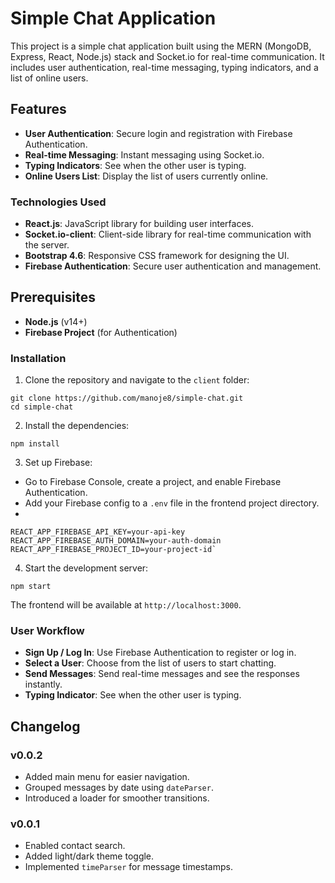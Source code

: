 # Simple Chat Application

This project is a simple chat application built using the MERN (MongoDB, Express, React, Node.js) stack and Socket.io for real-time communication. It includes user authentication, real-time messaging, typing indicators, and a list of online users.

## Features

- **User Authentication**: Secure login and registration with Firebase Authentication.
- **Real-time Messaging**: Instant messaging using Socket.io.
- **Typing Indicators**: See when the other user is typing.
- **Online Users List**: Display the list of users currently online.

### Technologies Used

- **React.js**: JavaScript library for building user interfaces.
- **Socket.io-client**: Client-side library for real-time communication with the server.
- **Bootstrap 4.6**: Responsive CSS framework for designing the UI.
- **Firebase Authentication**: Secure user authentication and management.

## Prerequisites 

- **Node.js** (v14+) 
- **Firebase Project** (for Authentication)

### Installation

1. Clone the repository and navigate to the `client` folder:

```
git clone https://github.com/manoje8/simple-chat.git	
cd simple-chat
```

2. Install the dependencies:

```
npm install
```

 3. Set up Firebase:
- Go to Firebase Console, create a project, and enable Firebase Authentication.
- Add your Firebase config to a `.env` file in the frontend project directory.
- 
```
REACT_APP_FIREBASE_API_KEY=your-api-key 
REACT_APP_FIREBASE_AUTH_DOMAIN=your-auth-domain
REACT_APP_FIREBASE_PROJECT_ID=your-project-id`
```

4. Start the development server:

```
npm start
```
  
The frontend will be available at `http://localhost:3000`.


### User Workflow

- **Sign Up / Log In**: Use Firebase Authentication to register or log in.
- **Select a User**: Choose from the list of users to start chatting.
- **Send Messages**: Send real-time messages and see the responses instantly.
- **Typing Indicator**: See when the other user is typing.


## Changelog

### v0.0.2

- Added main menu for easier navigation.
- Grouped messages by date using `dateParser`.
- Introduced a loader for smoother transitions.

### v0.0.1

- Enabled contact search.
- Added light/dark theme toggle.
- Implemented `timeParser` for message timestamps.